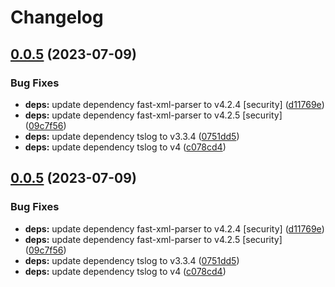# Changelog

## [0.0.5](https://github.com/RyuNen344/danger-plugin-jacoco/compare/0.0.4...0.0.5) (2023-07-09)


### Bug Fixes

* **deps:** update dependency fast-xml-parser to v4.2.4 [security] ([d11769e](https://github.com/RyuNen344/danger-plugin-jacoco/commit/d11769e5d5defd178926b65815c4493004a9a851))
* **deps:** update dependency fast-xml-parser to v4.2.5 [security] ([09c7f56](https://github.com/RyuNen344/danger-plugin-jacoco/commit/09c7f566c7b9be7f379f2eac53b4370d75618d40))
* **deps:** update dependency tslog to v3.3.4 ([0751dd5](https://github.com/RyuNen344/danger-plugin-jacoco/commit/0751dd5b1c81d432c0e79f929f43d65776a8fec4))
* **deps:** update dependency tslog to v4 ([c078cd4](https://github.com/RyuNen344/danger-plugin-jacoco/commit/c078cd4b1ea91f9bc779f595a4cb0e167fd1f05c))

## [0.0.5](https://github.com/RyuNen344/danger-plugin-jacoco/compare/0.0.4...0.0.5) (2023-07-09)

### Bug Fixes

* **deps:** update dependency fast-xml-parser to v4.2.4 [security] ([d11769e](https://github.com/RyuNen344/danger-plugin-jacoco/commit/d11769e5d5defd178926b65815c4493004a9a851))
* **deps:** update dependency fast-xml-parser to v4.2.5 [security] ([09c7f56](https://github.com/RyuNen344/danger-plugin-jacoco/commit/09c7f566c7b9be7f379f2eac53b4370d75618d40))
* **deps:** update dependency tslog to v3.3.4 ([0751dd5](https://github.com/RyuNen344/danger-plugin-jacoco/commit/0751dd5b1c81d432c0e79f929f43d65776a8fec4))
* **deps:** update dependency tslog to v4 ([c078cd4](https://github.com/RyuNen344/danger-plugin-jacoco/commit/c078cd4b1ea91f9bc779f595a4cb0e167fd1f05c))
